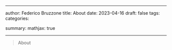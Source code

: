  ---

author: Federico Bruzzone
title: About
date: 2023-04-16
draft: false
tags:
categories:

summary:
mathjax: true

---

> About
